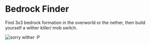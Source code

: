 # Bedrock Finder

Find 3x3 bedrock formation in the overworld or the nether, 
    then build yourself a wither killer/ mob switch.

![sorry wither :P](https://i.redd.it/zq77lxi0r1151.jpg)